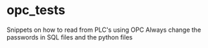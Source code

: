 # opc_tests
Snippets on how to read from PLC's using OPC
Always change the passwords in SQL files and the python files
